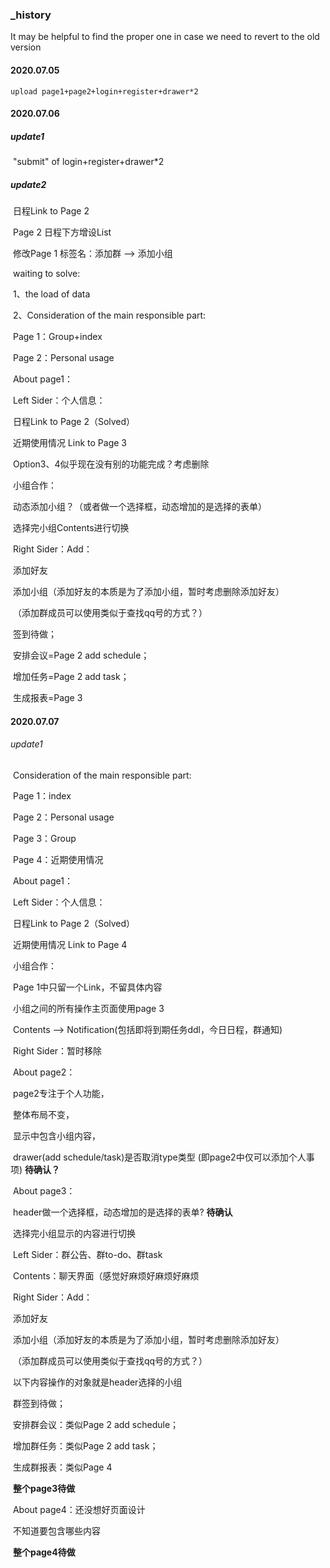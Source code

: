 ### _history

It may be helpful to find the proper one in case we need to revert to the old version

#### 2020.07.05

  	upload page1+page2+login+register+drawer*2

#### 2020.07.06 

##### update1

​	 "submit" of  login+register+drawer*2  

##### update2

​	日程Link to Page 2 

​	Page 2 日程下方增设List

​    修改Page 1 标签名：添加群 -->  添加小组

​	waiting  to solve:

​			1、the load of data

​			2、Consideration of the main responsible part:

​					Page 1：Group+index

​					Page 2：Personal usage

​					About page1：

​						Left Sider：个人信息：

​												日程Link to Page 2（Solved）

​												近期使用情况 Link to Page 3

​												Option3、4似乎现在没有别的功能完成？考虑删除

​											 小组合作：

​													动态添加小组？（或者做一个选择框，动态增加的是选择的表单）

​													选择完小组Contents进行切换

​						Right Sider：Add：

​													添加好友

​													添加小组（添加好友的本质是为了添加小组，暂时考虑删除添加好友）

​																   （添加群成员可以使用类似于查找qq号的方式？）

​												签到待做；

​												安排会议=Page 2 add schedule；

​												增加任务=Page 2 add task；

​												生成报表=Page 3

#### 2020.07.07

###### update1

​		Consideration of the main responsible part:

​					Page 1：index

​					Page 2：Personal usage

​					Page 3：Group

​					Page 4：近期使用情况

​					About page1：

​						Left Sider：个人信息：

​												日程Link to Page 2（Solved）

​												近期使用情况 Link to Page 4

​											 小组合作：

​													Page 1中只留一个Link，不留具体内容

​													小组之间的所有操作主页面使用page 3

​						Contents --> Notification(包括即将到期任务ddl，今日日程，群通知)

​						Right Sider：暂时移除						

​					About  page2：

​						page2专注于个人功能，

​						整体布局不变，

​						显示中包含小组内容，

​						drawer(add schedule/task)是否取消type类型 (即page2中仅可以添加个人事项) **待确认？**

​					About  page3：

​						header做一个选择框，动态增加的是选择的表单? **待确认**

​						选择完小组显示的内容进行切换

​						Left Sider：群公告、群to-do、群task

​						Contents：聊天界面（感觉好麻烦好麻烦好麻烦

​						Right Sider：Add：

​													添加好友

​													添加小组（添加好友的本质是为了添加小组，暂时考虑删除添加好友）

​																   （添加群成员可以使用类似于查找qq号的方式？）

​												以下内容操作的对象就是header选择的小组

​												群签到待做；

​												安排群会议：类似Page 2 add schedule；

​												增加群任务：类似Page 2 add task；

​												生成群报表：类似Page 4

​					**整个page3待做**

​					About  page4：还没想好页面设计

​												不知道要包含哪些内容

​												**整个page4待做**